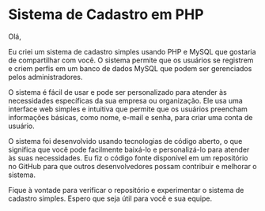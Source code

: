 # Sistema de Cadastro em PHP
Olá,

Eu criei um sistema de cadastro simples usando PHP e MySQL que gostaria de compartilhar com você. O sistema permite que os usuários se registrem e criem perfis em um banco de dados MySQL que podem ser gerenciados pelos administradores.

O sistema é fácil de usar e pode ser personalizado para atender às necessidades específicas da sua empresa ou organização. Ele usa uma interface web simples e intuitiva que permite que os usuários preencham informações básicas, como nome, e-mail e senha, para criar uma conta de usuário.

O sistema foi desenvolvido usando tecnologias de código aberto, o que significa que você pode facilmente baixá-lo e personalizá-lo para atender às suas necessidades. Eu fiz o código fonte disponível em um repositório no GitHub para que outros desenvolvedores possam contribuir e melhorar o sistema.

Fique à vontade para verificar o repositório e experimentar o sistema de cadastro simples. Espero que seja útil para você e sua equipe.
